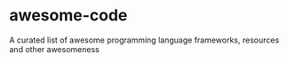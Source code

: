 # awesome-code
A curated list of awesome programming language  frameworks, resources and other awesomeness
